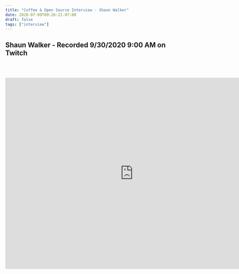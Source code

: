 ```yaml
---
title: "Coffee & Open Source Interview - Shaun Walker"
date: 2020-07-09T09:26:21-07:00
draft: false
tags: ["interview"]
---
```


## Shaun Walker - Recorded <span class="formatdate">9/30/2020 9:00 AM</span> on Twitch

<br /><br />

<center>
<iframe width="800" height="600" src="https://www.youtube.com/embed/W64vG9eFYB0" frameborder="0" allow="accelerometer; autoplay; clipboard-write; encrypted-media; gyroscope; picture-in-picture" allowfullscreen></iframe>
</center>